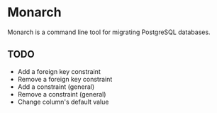 # Monarch
Monarch is a command line tool for migrating PostgreSQL databases.

## TODO

* Add a foreign key constraint
* Remove a foreign key constraint
* Add a constraint (general)
* Remove a constraint (general)
* Change column's default value
